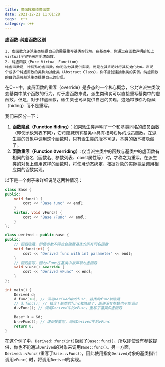 ```yaml
---
title: 虚函数和纯虚函数
date: 2021-12-21 11:01:28
tags:  c++
category: c++
---
```


#### 虚函数-纯虚函数区别

```text
1. 虚函数允许派生类根据自己的需要重写基类的行为。在基类中，你通过在函数声明前加上virtual关键字来声明虚函数。
2. 纯虚函数（Pure Virtual Function）
纯虚函数是一种特殊的虚函数，你无法为其提供实现，而是在其声明时将其初始化为0。声明一个或多个纯虚函数的类称为抽象类（Abstract Class），你不能创建抽象类的实例。纯虚函数的目的是强制派生类提供自己的实现。
```

在C++中，成员函数的重写（override）是多态的一个核心概念，它允许派生类改变基类中某个函数的行为。对于虚函数来说，派生类确实可以直接重写基类中的虚函数。但是，对于非虚函数，派生类也可以提供自己的实现，这通常被称为隐藏（hiding）而不是重写。

我们来区分一下：

1. **函数隐藏（Function Hiding）**：如果派生类声明了一个和基类同名的成员函数（即使参数列表不同），它将隐藏所有基类中具有相同名称的成员函数。在派生类的对象中调用这个函数时，只有派生类的版本可见，基类的版本被隐藏了。
2. **函数重写（Function Overriding）**：仅当派生类中的函数与基类中的虚函数有相同的签名（函数名、参数列表、const属性等）时，才称之为重写。在派生类的对象上调用这样的函数时，将使用动态绑定，根据对象的实际类型调用相应类的函数实现。

<!--more-->

以下是一个例子来详细说明这两种情况：

```c++
class Base {
public:
    void func() {
        cout << "Base func" << endl;
    }
    virtual void vFunc() {
        cout << "Base vFunc" << endl;
    }
};

class Derived : public Base {
public:
    // 函数隐藏，即使参数不同也会隐藏基类的所有同名函数
    void func(int) {
        cout << "Derived func with int parameter" << endl;
    }
    // 函数重写，因为vFunc在基类中被声明为虚函数
    void vFunc() override {
        cout << "Derived vFunc" << endl;
    }
};

int main() {
    Derived d;
    d.func(10); // 调用Derived中的func，基类的func被隐藏
    // d.func(); // 错误！基类的func被隐藏了，即使没有参数也不能调用
    d.vFunc(); // 调用Derived中的vFunc，重写了基类的虚函数

    Base* b = &d;
    b->vFunc(); // 虚函数重写，调用Derived中的vFunc
    return 0;
}
```

在这个例子中，`Derived::func(int)`隐藏了`Base::func()`，所以即使没有参数提供，你也不能通过`Derived`的对象来调用`Base::func()`。另一方面，`Derived::vFunc()`重写了`Base::vFunc()`，因此使用指向`Derived`对象的基类指针调用`vFunc()`时，将调用`Derived`的实现。
